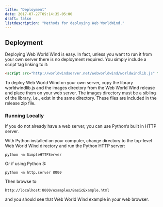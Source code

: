 ```yaml
---
title: "Deployment"
date: 2017-07-27T09:14:35-05:00
draft: false
listdescription: "Methods for deploying Web WorldWind."
---
```


## Deployment

Deploying Web World Wind is easy. In fact, unless you want to run it from your own server there is no deployment required. You simply include a script tag linking to it:

```html
<script src="http://worldwindserver.net/webworldwind/worldwindlib.js" type="text/javascript"></script>
```

To deploy Web World Wind on your own server, copy the library worldwindlib.js and the images directory from the Web World Wind release and place them on your web server. The images directory must be a sibling of the library, i.e., exist in the same directory. These files are included in the release zip file.

### Running Locally

If you do not already have a web server, you can use Python‘s built in HTTP server.

With Python installed on your computer, change directory to the top-level Web World Wind directory and run the Python HTTP server:

```
python -m SimpleHTTPServer
```

Or if using Python 3:

```
python -m http.server 8000
```

Then browse to

```
http://localhost:8000/examples/BasicExample.html
```

and you should see that Web World Wind example in your web browser.